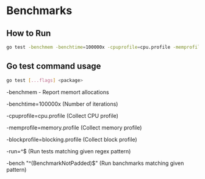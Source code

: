 # Benchmarks

## How to Run

```bash
go test -benchmem -benchtime=100000x -cpuprofile=cpu.profile -memprofile=memory.profile -blockprofile=blocking.profile -run=^$ -bench "^(BenchmarkNotPadded)$" ./...

```

## Go test command usage

```bash
go test [...flags] <package>
```

-benchmem - Report memort allocations

-benchtime=100000x (Number of iterations)

-cpuprofile=cpu.profile (Collect CPU profile)

-memprofile=memory.profile (Collect memory profile)

-blockprofile=blocking.profile (Collect block profile)

-run=^$ (Run tests matching given regex pattern)

-bench "^(BenchmarkNotPadded)$" (Run banchmarks matching given pattern)
